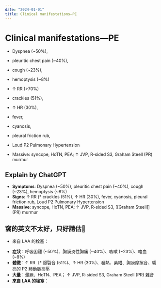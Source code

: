 ```yaml
---
date: "2024-01-01"
title: Clinical manifestations—PE
---
```


# Clinical manifestations—PE

* Dyspnea (~50%),
* pleuritic chest pain (~40%),
* cough (~23%),
* hemoptysis (~8%)

* ↑ RR (>70%)
* crackles (51%),
* ↑ HR (30%),
* fever,
* cyanosis,
* pleural friction rub,
* Loud P2 Pulmonary Hypertension

* Massive: syncope, HoTN, PEA; ↑ JVP, R-sided S3, Graham Steell (PR) murmur


## Explain by ChatGPT


- **Symptoms**: Dyspnea (~50%), pleuritic chest pain (~40%), cough (~23%), hemoptysis (~8%)
- **Signs**: ↑ RR (* crackles (51%), ↑ HR (30%), fever, cyanosis, pleural friction rub, Loud P2 Pulmonary Hypertension
- **Massive**: syncope, HoTN, PEA; ↑ JVP, R-sided S3, [[Graham Steell]] (PR) murmur

## 窩的英文不太好，只好請估🐶

* 來自 LAA 的栓塞：

- **症狀**：呼吸困難 (~50%)、胸膜炎性胸痛 (~40%)、咳嗽 (~23%)、咯血 (~8%)
- **體徵**：↑ RR（* 爆裂音 (51%)、↑ HR (30%)、發熱、紫紺、胸膜摩擦音、響亮的 P2 肺動脈高壓
- **大量**：暈厥、HoTN、PEA； ↑ JVP, R-sided S3, Graham Steell (PR) 雜音
- **來自 LAA 的栓塞**：
